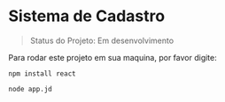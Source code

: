 # Sistema de Cadastro

> Status do Projeto: Em desenvolvimento

Para rodar este projeto em sua maquina, por favor digite:

```
npm install react
```

```
node app.jd
```
